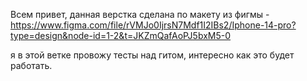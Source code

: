 Всем привет, данная верстка сделана по макету из фигмы - https://www.figma.com/file/rVMJo0IjrsN7Mdf1I2IBs2/Iphone-14-pro?type=design&node-id=1-2&t=JKZmQafAoPJ5bxM5-0

я в этой ветке провожу тесты над гитом, интересно как это будет работать.
